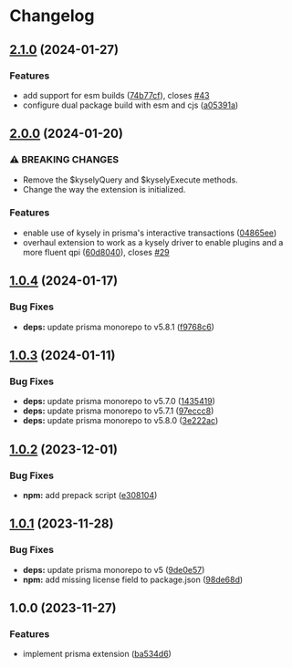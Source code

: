 # Changelog

## [2.1.0](https://github.com/eoin-obrien/prisma-extension-kysely/compare/v2.0.0...v2.1.0) (2024-01-27)


### Features

* add support for esm builds ([74b77cf](https://github.com/eoin-obrien/prisma-extension-kysely/commit/74b77cf5e1ef944b861d328e3bf1c5cdf8b997bc)), closes [#43](https://github.com/eoin-obrien/prisma-extension-kysely/issues/43)
* configure dual package build with esm and cjs ([a05391a](https://github.com/eoin-obrien/prisma-extension-kysely/commit/a05391a0938badb3295fc1ce4980f86a73ca88b0))

## [2.0.0](https://github.com/eoin-obrien/prisma-extension-kysely/compare/v1.0.4...v2.0.0) (2024-01-20)


### ⚠ BREAKING CHANGES

* Remove the $kyselyQuery and $kyselyExecute methods.
* Change the way the extension is initialized.

### Features

* enable use of kysely in prisma's interactive transactions ([04865ee](https://github.com/eoin-obrien/prisma-extension-kysely/commit/04865ee0a61323d508ca7ce0ebe1f5d9ae23c5cb))
* overhaul extension to work as a kysely driver to enable plugins and a more fluent qpi ([60d8040](https://github.com/eoin-obrien/prisma-extension-kysely/commit/60d8040f756e46b64edd1cc2f0eac3f4d2b5fe0d)), closes [#29](https://github.com/eoin-obrien/prisma-extension-kysely/issues/29)

## [1.0.4](https://github.com/eoin-obrien/prisma-extension-kysely/compare/v1.0.3...v1.0.4) (2024-01-17)


### Bug Fixes

* **deps:** update prisma monorepo to v5.8.1 ([f9768c6](https://github.com/eoin-obrien/prisma-extension-kysely/commit/f9768c670af13af51c1233cc66dcde8354a1fb2f))

## [1.0.3](https://github.com/eoin-obrien/prisma-extension-kysely/compare/v1.0.2...v1.0.3) (2024-01-11)


### Bug Fixes

* **deps:** update prisma monorepo to v5.7.0 ([1435419](https://github.com/eoin-obrien/prisma-extension-kysely/commit/143541957f0c1685abb64c89beb8a030133ec39d))
* **deps:** update prisma monorepo to v5.7.1 ([97eccc8](https://github.com/eoin-obrien/prisma-extension-kysely/commit/97eccc8c4dcc22d73c7564d7760ac8317efbe397))
* **deps:** update prisma monorepo to v5.8.0 ([3e222ac](https://github.com/eoin-obrien/prisma-extension-kysely/commit/3e222ac8a2617f95f44bc4c595dbf184e1ad4e49))

## [1.0.2](https://github.com/eoin-obrien/prisma-extension-kysely/compare/v1.0.1...v1.0.2) (2023-12-01)


### Bug Fixes

* **npm:** add prepack script ([e308104](https://github.com/eoin-obrien/prisma-extension-kysely/commit/e308104ed8c5578dc709e0e8e1f6de2998ad7fe3))

## [1.0.1](https://github.com/eoin-obrien/prisma-extension-kysely/compare/v1.0.0...v1.0.1) (2023-11-28)


### Bug Fixes

* **deps:** update prisma monorepo to v5 ([9de0e57](https://github.com/eoin-obrien/prisma-extension-kysely/commit/9de0e5774446f86b93bbe71fcfce41acf681e9d9))
* **npm:** add missing license field to package.json ([98de68d](https://github.com/eoin-obrien/prisma-extension-kysely/commit/98de68d1b57f7a7ecd3145cab82749e9de34f9c7))

## 1.0.0 (2023-11-27)


### Features

* implement prisma extension ([ba534d6](https://github.com/eoin-obrien/prisma-extension-kysely/commit/ba534d663b3a020306c168485b8b9739d54f7a53))
